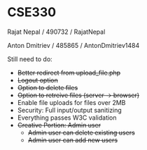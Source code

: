 # CSE330

Rajat Nepal / 490732 / RajatNepal

Anton Dmitriev / 485865 / AntonDmitriev1484


Still need to do:

- ~~Better redirect from upload_file.php~~
- ~~Logout option~~
- ~~Option to delete files~~
- ~~Option to retreive files (server -> browser)~~
- Enable file uploads for files over 2MB
- Security: Full input/output sanitizing
- Everything passes W3C validation
- ~~Creative Portion: Admin user~~
  - ~~Admin user can delete existing users~~
  - ~~Admin user can add new users~~
